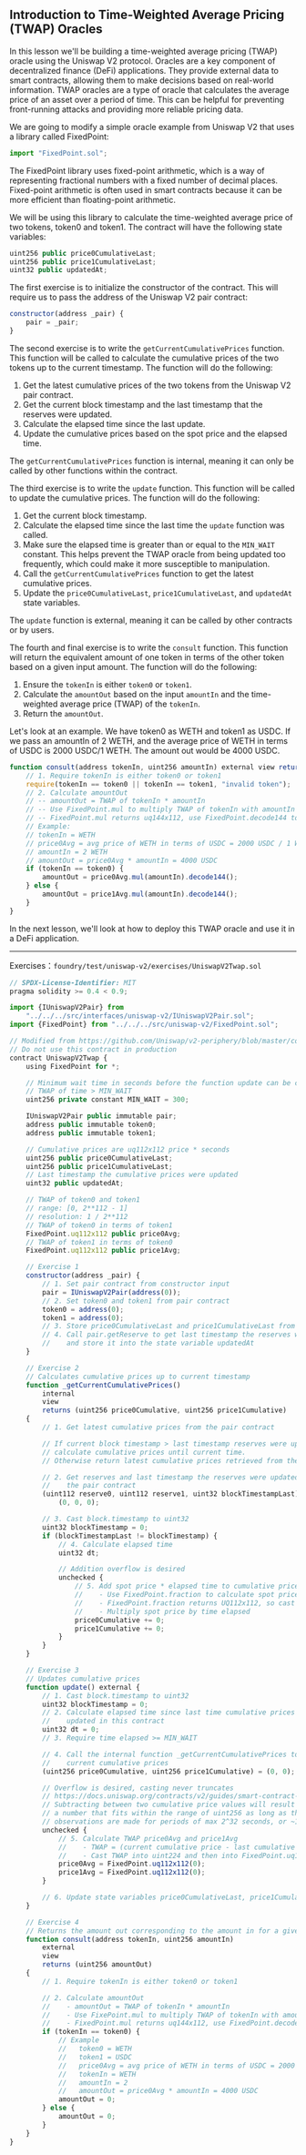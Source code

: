 ## Introduction to Time-Weighted Average Pricing (TWAP) Oracles

In this lesson we'll be building a time-weighted average pricing (TWAP) oracle using the Uniswap V2 protocol.  Oracles are a key component of decentralized finance (DeFi) applications. They provide external data to smart contracts, allowing them to make decisions based on real-world information. TWAP oracles are a type of oracle that calculates the average price of an asset over a period of time. This can be helpful for preventing front-running attacks and providing more reliable pricing data.

We are going to modify a simple oracle example from Uniswap V2 that uses a library called FixedPoint:

```javascript
import "FixedPoint.sol";
```

The FixedPoint library uses fixed-point arithmetic, which is a way of representing fractional numbers with a fixed number of decimal places. Fixed-point arithmetic is often used in smart contracts because it can be more efficient than floating-point arithmetic.

We will be using this library to calculate the time-weighted average price of two tokens, token0 and token1. The contract will have the following state variables: 

```javascript
uint256 public price0CumulativeLast;
uint256 public price1CumulativeLast;
uint32 public updatedAt;
```

The first exercise is to initialize the constructor of the contract.  This will require us to pass the address of the Uniswap V2 pair contract:

```javascript
constructor(address _pair) {
    pair = _pair;
}
```

The second exercise is to write the `getCurrentCumulativePrices` function. This function will be called to calculate the cumulative prices of the two tokens up to the current timestamp.  The function will do the following:

1. Get the latest cumulative prices of the two tokens from the Uniswap V2 pair contract.
2. Get the current block timestamp and the last timestamp that the reserves were updated.
3. Calculate the elapsed time since the last update.
4. Update the cumulative prices based on the spot price and the elapsed time.

The `getCurrentCumulativePrices` function is internal, meaning it can only be called by other functions within the contract.

The third exercise is to write the `update` function. This function will be called to update the cumulative prices.  The function will do the following:

1. Get the current block timestamp.
2. Calculate the elapsed time since the last time the `update` function was called.
3. Make sure the elapsed time is greater than or equal to the `MIN_WAIT` constant. This helps prevent the TWAP oracle from being updated too frequently, which could make it more susceptible to manipulation.
4. Call the `getCurrentCumulativePrices` function to get the latest cumulative prices.
5. Update the `price0CumulativeLast`, `price1CumulativeLast`, and `updatedAt` state variables.

The `update` function is external, meaning it can be called by other contracts or by users.

The fourth and final exercise is to write the `consult` function. This function will return the equivalent amount of one token in terms of the other token based on a given input amount.  The function will do the following:

1.  Ensure the `tokenIn` is either `token0` or `token1`.
2. Calculate the `amountOut` based on the input `amountIn` and the time-weighted average price (TWAP) of the `tokenIn`.
3. Return the `amountOut`. 

Let's look at an example. We have token0 as WETH and token1 as USDC. If we pass an amountIn of 2 WETH, and the average price of WETH in terms of USDC is 2000 USDC/1 WETH. The amount out would be 4000 USDC.

```javascript
function consult(address tokenIn, uint256 amountIn) external view returns (uint256 amountOut) {
    // 1. Require tokenIn is either token0 or token1
    require(tokenIn == token0 || tokenIn == token1, "invalid token");
    // 2. Calculate amountOut
    // -- amountOut = TWAP of tokenIn * amountIn
    // -- Use FixedPoint.mul to multiply TWAP of tokenIn with amountIn
    // -- FixedPoint.mul returns uq144x112, use FixedPoint.decode144 to return uint144
    // Example:
    // tokenIn = WETH
    // price0Avg = avg price of WETH in terms of USDC = 2000 USDC / 1 WETH
    // amountIn = 2 WETH
    // amountOut = price0Avg * amountIn = 4000 USDC
    if (tokenIn == token0) {
        amountOut = price0Avg.mul(amountIn).decode144();
    } else {
        amountOut = price1Avg.mul(amountIn).decode144();
    }
}
```

In the next lesson, we'll look at how to deploy this TWAP oracle and use it in a DeFi application.


---

Exercises：`foundry/test/uniswap-v2/exercises/UniswapV2Twap.sol`

```js
// SPDX-License-Identifier: MIT
pragma solidity >= 0.4 < 0.9;

import {IUniswapV2Pair} from
    "../../../src/interfaces/uniswap-v2/IUniswapV2Pair.sol";
import {FixedPoint} from "../../../src/uniswap-v2/FixedPoint.sol";

// Modified from https://github.com/Uniswap/v2-periphery/blob/master/contracts/examples/ExampleOracleSimple.sol
// Do not use this contract in production
contract UniswapV2Twap {
    using FixedPoint for *;

    // Minimum wait time in seconds before the function update can be called again
    // TWAP of time > MIN_WAIT
    uint256 private constant MIN_WAIT = 300;

    IUniswapV2Pair public immutable pair;
    address public immutable token0;
    address public immutable token1;

    // Cumulative prices are uq112x112 price * seconds
    uint256 public price0CumulativeLast;
    uint256 public price1CumulativeLast;
    // Last timestamp the cumulative prices were updated
    uint32 public updatedAt;

    // TWAP of token0 and token1
    // range: [0, 2**112 - 1]
    // resolution: 1 / 2**112
    // TWAP of token0 in terms of token1
    FixedPoint.uq112x112 public price0Avg;
    // TWAP of token1 in terms of token0
    FixedPoint.uq112x112 public price1Avg;

    // Exercise 1
    constructor(address _pair) {
        // 1. Set pair contract from constructor input
        pair = IUniswapV2Pair(address(0));
        // 2. Set token0 and token1 from pair contract
        token0 = address(0);
        token1 = address(0);
        // 3. Store price0CumulativeLast and price1CumulativeLast from pair contract
        // 4. Call pair.getReserve to get last timestamp the reserves were updated
        //    and store it into the state variable updatedAt
    }

    // Exercise 2
    // Calculates cumulative prices up to current timestamp
    function _getCurrentCumulativePrices()
        internal
        view
        returns (uint256 price0Cumulative, uint256 price1Cumulative)
    {
        // 1. Get latest cumulative prices from the pair contract

        // If current block timestamp > last timestamp reserves were updated,
        // calculate cumulative prices until current time.
        // Otherwise return latest cumulative prices retrieved from the pair contract.

        // 2. Get reserves and last timestamp the reserves were updated from
        //    the pair contract
        (uint112 reserve0, uint112 reserve1, uint32 blockTimestampLast) =
            (0, 0, 0);

        // 3. Cast block.timestamp to uint32
        uint32 blockTimestamp = 0;
        if (blockTimestampLast != blockTimestamp) {
            // 4. Calculate elapsed time
            uint32 dt;

            // Addition overflow is desired
            unchecked {
                // 5. Add spot price * elapsed time to cumulative prices.
                //    - Use FixedPoint.fraction to calculate spot price.
                //    - FixedPoint.fraction returns UQ112x112, so cast it into uint256.
                //    - Multiply spot price by time elapsed
                price0Cumulative += 0;
                price1Cumulative += 0;
            }
        }
    }

    // Exercise 3
    // Updates cumulative prices
    function update() external {
        // 1. Cast block.timestamp to uint32
        uint32 blockTimestamp = 0;
        // 2. Calculate elapsed time since last time cumulative prices were
        //    updated in this contract
        uint32 dt = 0;
        // 3. Require time elapsed >= MIN_WAIT

        // 4. Call the internal function _getCurrentCumulativePrices to get
        //    current cumulative prices
        (uint256 price0Cumulative, uint256 price1Cumulative) = (0, 0);

        // Overflow is desired, casting never truncates
        // https://docs.uniswap.org/contracts/v2/guides/smart-contract-integration/building-an-oracle
        // Subtracting between two cumulative price values will result in
        // a number that fits within the range of uint256 as long as the
        // observations are made for periods of max 2^32 seconds, or ~136 years
        unchecked {
            // 5. Calculate TWAP price0Avg and price1Avg
            //    - TWAP = (current cumulative price - last cumulative price) / dt
            //    - Cast TWAP into uint224 and then into FixedPoint.uq112x112
            price0Avg = FixedPoint.uq112x112(0);
            price1Avg = FixedPoint.uq112x112(0);
        }

        // 6. Update state variables price0CumulativeLast, price1CumulativeLast and updatedAt
    }

    // Exercise 4
    // Returns the amount out corresponding to the amount in for a given token
    function consult(address tokenIn, uint256 amountIn)
        external
        view
        returns (uint256 amountOut)
    {
        // 1. Require tokenIn is either token0 or token1

        // 2. Calculate amountOut
        //    - amountOut = TWAP of tokenIn * amountIn
        //    - Use FixePoint.mul to multiply TWAP of tokenIn with amountIn
        //    - FixedPoint.mul returns uq144x112, use FixedPoint.decode144 to return uint144
        if (tokenIn == token0) {
            // Example
            //   token0 = WETH
            //   token1 = USDC
            //   price0Avg = avg price of WETH in terms of USDC = 2000 USDC / 1 WETH
            //   tokenIn = WETH
            //   amountIn = 2
            //   amountOut = price0Avg * amountIn = 4000 USDC
            amountOut = 0;
        } else {
            amountOut = 0;
        }
    }
}

```
